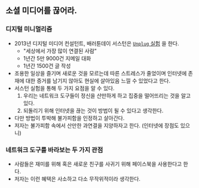 ## 소셜 미디어를 끊어라.

### 디지털 미니멀리즘

- 2013년 디지털 미디어 컨설턴트, 배러툰데이 서스턴은 [`Unplug` 실험](https://www.fastcompany.com/3012521/baratunde-thurston-leaves-the-internet) 을 한다.
  - "세상에서 가장 많이 연결된 사람"
  - 1년간 5만 9000건 지메일 대화
  - 1년간 1500건 글 작성
- 조용한 일상을 즐기며 새로운 것을 모르는데 따른 스트레스가 줄었이며 인터넷에 존재에 대한 증거를 남기지 않아도 현실에 살아있음 느낄 수 있었다고 한다.
- 서스턴 실험을 통해 두 가지 요점을 알 수 있다.
  1. 우리는 네트워크 도구들이 정신을 산만하게 하고 집중을 떨어뜨리는 것을 알고 있다.
  2. 되돌리기 위해 인터넷을 끊는 것이 방법이 될 수 있다고 생각한다.
- 다만 방법이 투박해 불가피함을 인정하고 살아간다.
- 저자는 불가피함 속에서 산만한 과연결을 지양하자고 한다. (인터넷에 장점도 있으니)

### 네트워크 도구를 바라보는 두 가지 관점

- 사람들은 재미를 위해 혹은 새로운 친구를 사귀기 위해 페이스북을 사용한다고 한다.
- 저자는 이런 혜택은 사소하고 다소 무작위적이라 생각한다.
